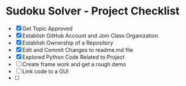 # Sudoku Solver - Project Checklist
- [x] Get Topic Approved
- [x] Establish GitHub Account and Join Class Organization
- [x] Establish Ownership of a Repository
- [x] Edit and Commit Changes to readme.md file
- [x] Explored Python Code Related to Project
- [ ] Create frame work and get a rough demo 
- [ ] Link code to a GUI
- [ ] 
